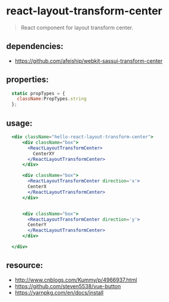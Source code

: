 # react-layout-transform-center
> React component for layout transform center.


## dependencies:
+ https://github.com/afeiship/webkit-sassui-transform-center

## properties:
```javascript
  static propTypes = {
    className:PropTypes.string
  };
```

## usage:
```jsx
  <div className="hello-react-layout-transform-center">
      <div className="box">
        <ReactLayoutTransformCenter>
          CenterXY
        </ReactLayoutTransformCenter>
      </div>

      <div className="box">
        <ReactLayoutTransformCenter direction='x'>
        CenterX
        </ReactLayoutTransformCenter>
      </div>


      <div className="box">
        <ReactLayoutTransformCenter direction='y'>
        CenterY
        </ReactLayoutTransformCenter>
      </div>

  </div>
```



## resource:
+ http://www.cnblogs.com/Kummy/p/4966937.html
+ https://github.com/steven5538/vue-button
+ https://yarnpkg.com/en/docs/install

